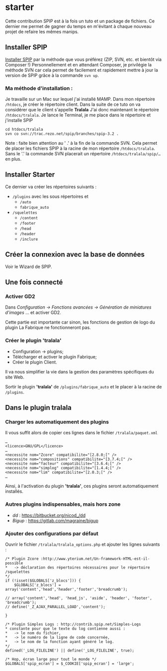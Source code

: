 # starter
Cette contribution SPIP est à la fois un tuto et un package de fichiers.
Ce dernier me permet de gagner du temps en m'évitant à chaque nouveau projet de refaire les mêmes manips.

## Installer SPIP
[Installer SPIP](https://www.spip.net/fr_download) par la méthode que vous préférez (ZIP, SVN, etc. et bientôt via Composer !)
Personnellement et en attendant Composer, je privilégie la méthode SVN car cela permet de facilement et rapidement mettre à jour la version de SPIP grâce à la commande `svn up`.

### Ma méthode d'installation :
Je travaille sur un Mac sur lequel j'ai installé MAMP.
Dans mon répertoire `/htdocs`, je créer le répertoire client. Dans la suite de ce tuto on va considérer que le client s'appelle **Tralala**
J'ai donc maintenant le répertoire `/htdocs/tralala`.
Je lance le Terminal, je me place dans le répertoire et j'installe SPIP

```
cd htdocs/tralala
svn co svn://trac.rezo.net/spip/branches/spip-3.2 .
```

Note : faite bien attention au ' .' à la fin de la commande SVN. Cela permet de placer les fichiers SPIP à la racine de mon répertoire `/htdocs/tralala`. Sans le '.' la commande SVN placerait un répertoire `/htdocs/tralala/spip/…` en plus.

## Installer Starter
Ce dernier va créer les répertoires suivants :
   - `/plugins` avec les sous répertoires  et 
      - `/auto`
      - `fabrique_auto`
   - `/squelettes`
      - `/content`
      - `/footer`
      - `/head`
      - `/header`
      - `/inclure`

## Créer la connexion avec la base de données
Voir le Wizard de SPIP.

## Une fois connecté

### Activer GD2
Dans  *Configuration -> Fonctions avancées -> Génération de miniatures d'images*
… et activer GD2.

Cette partie est importante car sinon, les fonctions de gestion de logo du plugin La Fabrique ne fonctionneront pas.

### Créer le plugin 'tralala'
* Configuration -> plugins;
* Télécharger et activer le plugin Fabrique;
* Créer le plugin Client.

Il va nous simplifier la vie dans la gestion des paramètres spécifiques du site Web.

Sortir le plugin **'tralala'** de `/plugins/fabrique_auto` et le placer à la racine de `/plugins`.

## Dans le plugin tralala

### Charger les automatiquement des plugins
Il vous suffit alors de copier ces lignes dans le fichier `/tralala/paquet.xml`

```
…
<licence>GNU/GPL</licence>
…
<necessite nom="Zcore" compatibilite="[2.8.0;[" />
<necessite nom="compositions" compatibilite="[3.7.4;[" />
<necessite nom="facteur" compatibilite="[3.6.4;[" />
<necessite nom="simplog" compatibilite="[1.4.4;[" />
<necessite nom="lim" compatibilite="[2.0.3;[" />
…
```

Ainsi, à l'activation du plugin **'tralala'**, ces plugins seront automatiquement installés.


### Autres plugins indispensables, mais hors zone
- *dd* : https://bitbucket.org/nicod_/dd
- *Bigup* : https://gitlab.com/magraine/bigup

### Ajouter des configurations par défaut

Ouvrir le fichier `/tralala/tralala_options.php` et ajouter les lignes suivants :

```
/* Plugin Zcore :http://www.yterium.net/Un-framework-HTML-est-il-possible
*	-> déclaration des répertoires nécessaires pour le répertoire /squelettes 
*/
if (!isset($GLOBALS['z_blocs'])) {
	$GLOBALS['z_blocs'] = array('content','head','header','footer','breadcrumb');

// array('content','head', 'head_js', 'aside', 'header', 'footer', 'breadcrumb');
// define('_Z_AJAX_PARALLEL_LOAD','content');

}

/* Plugin Simples Logs : http://contrib.spip.net/Simples-Logs
* constante pour que le texte du log contienne aussi :
* 	-> le nom du fichier, 
* 	-> le numéro de la ligne de code concernée,
* 	-> le nom de la fonction ayant généré le log.
*/
defined('_LOG_FILELINE') || define('_LOG_FILELINE', true);

/* Hop, écran large pour tout le monde */
$GLOBALS['spip_ecran'] = $_COOKIE['spip_ecran'] = 'large';
```


